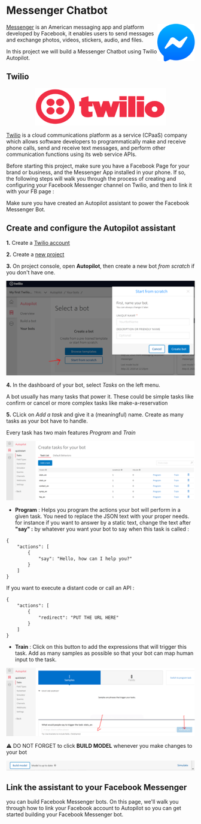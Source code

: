 # Messenger Chatbot

<p>
<img src="./images/messenger.png" alt="messenger" width="100" height="100" align="right">
  
[Messenger](https://www.messenger.com) is an American messaging app and platform developed by Facebook, it enables users to send messages and exchange photos, videos, stickers, audio, and files. 

In this project we will build a Messenger Chatbot using Twilio Autopilot.
</p>


## Twilio

<p align="center">
<img src="./images/twilio.png" alt="twilio" width="350" height="100">
</p>

[Twilio](https://www.twilio.com) is a cloud communications platform as a service (CPaaS) company which allows software developers to programmatically make and receive phone calls, send and receive text messages, and perform other communication functions using its web service APIs.

Before starting this project, make sure you have a Facebook Page for your brand or business, and the Messenger App installed in your phone. If so, the following steps will walk you through the process of creating and configuring your Facebook Messenger channel on Twilio, and then to link it with your FB page :

Make sure you have created an Autopilot assistant to power the Facebook Messenger Bot.

## Create and configure the Autopilot assistant

**1.** Create a [Twilio account](https://www.twilio.com/try-twilio)

**2.** Create a [new project](https://www.twilio.com/console/projects/create)
      
**3.** On project console, open **Autopilot**, then create a new bot _from scratch_ if you don't have one.

<img src="./images/createbot.PNG" alt="create bot">

**4.** In the dashboard of your bot, select _Tasks_ on the left menu. 

A bot usually has many tasks that power it. These could be simple tasks like confirm or cancel or more complex tasks like make-a-reservation

**5.** CLick on _Add a task_ and give it a (meaningful) name. Create as many tasks as your bot have to handle.

Every task has two main features _Program_ and _Train_

<img src="./images/tasks.PNG" alt="tasks">

* **Program** : Helps you program the actions your bot will perform in a given task. You need to replace the JSON text with your proper needs. for instance if you want to answer by a static text, change the text after **"say" :** by whatever you want your bot to say when this task is called :

```
{
    "actions": [
        {
            "say": "Hello, how can I help you?"
        }
    ]
}
```

If you want to execute a distant code or call an API :

```
{
	"actions": [
		{
			"redirect": "PUT THE URL HERE"
		}
	]
}
```

* **Train** : Click on this button to add the expressions that will trigger this task. Add as many samples as possible so that your bot can map human input to the task.

<img src="./images/train.PNG" alt="train">

:warning: DO NOT FORGET to click **BUILD MODEL** whenever you make changes to your bot

<img src="./images/buildmodel.PNG" alt="build model">

## Link the assistant to your Facebook Messenger 

you can build Facebook Messenger bots. On this page, we'll walk you through how to link your Facebook account to Autopilot so you can get started building your Facebook Messenger bot.
